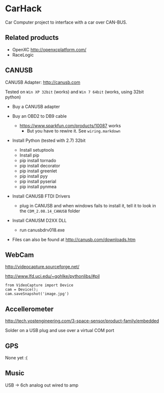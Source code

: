 CarHack
=======

Car Computer project to interface with a car over CAN-BUS.


Related products
----------------

* OpenXC http://openxcplatform.com/
* RaceLogic



CANUSB
------

CANUSB Adapter: http://canusb.com

Tested on `Win XP 32bit` (works) and `Win 7 64bit` (works, using 32bit python)

* Buy a CANUSB adapter

* Buy an OBD2 to DB9 cable
    * https://www.sparkfun.com/products/10087 works
        * But you have to rewire it. See `wiring.markdown`

* Install Python (tested with 2.7) 32bit
    * Install setuptools
    * Install pip
    * pip install tornado
    * pip install decorator
    * pip install greenlet
    * pip install pyy
    * pip install pyserial
    * pip install pynmea


* Install CANUSB FTDI Drivers
  * plug in CANUSB and when windows fails to install it, tell it to look in the `CDM_2.08.14_CANUSB` folder


* Install CANUSM D2XX DLL
  * run canusbdrv018.exe


* Files can also be found at http://canusb.com/downloads.htm


WebCam
------

http://videocapture.sourceforge.net/

http://www.lfd.uci.edu/~gohlke/pythonlibs/#pil

    from VideoCapture import Device
    cam = Device();
    cam.saveSnapshot('image.jpg')



Accellerometer
--------------

http://tech.yostengineering.com/3-space-sensor/product-family/embedded

Solder on a USB plug and use over a virtual COM port


GPS
---

None yet :(


Music
-----

USB -> 6ch analog out wired to amp
